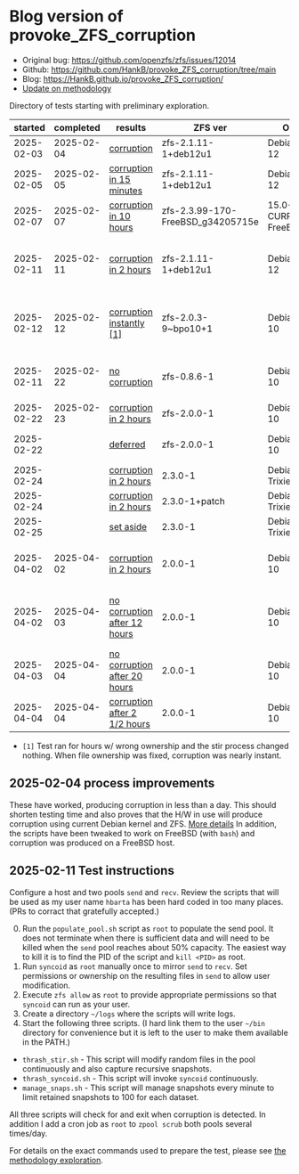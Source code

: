 # Blog version of provoke_ZFS_corruption

* Original bug: <https://github.com/openzfs/zfs/issues/12014>
* Github: <https://github.com/HankB/provoke_ZFS_corruption/tree/main>
* Blog: <https://HankB.github.io/provoke_ZFS_corruption/>
* [Update on methodology](./methodology.md)

Directory of tests starting with preliminary exploration.

|started|completed|results|ZFS ver|OS|kernel ver|notes|
|---|---|---|---|---|---|---|
|2025-02-03|2025-02-04|[corruption](./tests/2025-02-03_methodology/results.md)|zfs-2.1.11-1+deb12u1|Debian 12|6.1.0-30-amd64|methodology exploration|
|2025-02-05|2025-02-05|[corruption in 15 minutes](./tests/2025-02-05_methodology/results.md)|zfs-2.1.11-1+deb12u1|Debian 12|6.1.0-30-amd64|methodology exploration|
|2025-02-07|2025-02-07|[corruption in 10 hours](./tests/2025-02-06_FreeBSD_test/results.md)|zfs-2.3.99-170-FreeBSD_g34205715e|15.0-CURRENT FreeBSD|main-n275087-cdacb12065e4|FreeBSD on Pi 4B|
|2025-02-11|2025-02-11|[corruption in 2 hours](./tests/2025-02-11_Linux_Repeat/results.md)|zfs-2.1.11-1+deb12u1|Debian 12|6.1.0-30-amd64|repeat methodology exploration, test FreeBSD tweaks|
|2025-02-12|2025-02-12|[corruption instantly [1]](./tests/2025-02-11_Linux_Buster_5.10_2.0.3/results.md)|zfs-2.0.3-9~bpo10+1|Debian 10|5.10.0-0.deb10.24-amd64|repeat previous tests using new methodology|
|2025-02-11|2025-02-22|[no corruption](./tests/2025-02-12_Linux_Buster_4.19_0.8.6/results.md)|zfs-0.8.6-1|Debian 10|4.19.0-27-amd64|demonstrate no corruption with 0.8.6|
|2025-02-22|2025-02-23|[corruption in 2 hours](./tests/2025-02-22_Linux_Buster_2.0.0_local_build/results.md)|zfs-2.0.0-1|Debian 10|4.19.0-27-amd64|first image restore test|
|2025-02-22||[deferred](./tests/2025-02-23_Linux_Buster_2.0.0_patched/setup.md)|zfs-2.0.0-1|Debian 10|4.19.0-27-amd64|unable to resolve symbol issue|
|2025-02-24||[corruption in 2 hours](./tests/2025-02-23_Linux_Bookworm_Trixie_2.3.0/results.md)|2.3.0-1|Debian Trixie|6.12.12-amd64
|2025-02-24||[corruption in 2 hours](./tests/2025-02-24_Linux_Trixie_2.3.0_patched/results.md)|2.3.0-1+patch|Debian Trixie|6.12.12-amd64	||
|2025-02-25||[set aside](./tests/2025-02-26_Linux_Trixie_2.3.0_bzfs/setup.md#2025-02-26-results)|2.3.0-1|Debian Trixie|6.12.12-amd64|
|2025-04-02|2025-04-02|[corruption in 2 hours](./tests/2025-04-02_Linux_Buster_4.19_bisect_0.8.6_2.0.0_bad/results.md)|2.0.0-1|Debian 10|4.19.0-27-amd64|Confirm that 4.19 + 2.0.0 results in corruption|
|2025-04-02|2025-04-03|[no corruption after 12 hours](./tests/2025-04-02_Linux_Buster_4.19_bisect_0.8.6_2.0.0_good/results.md)|2.0.0-1|Debian 10|4.19.0-27-amd64|Confirm that 4.19 + 0.8.6 does not cause corruption|
|2025-04-03|2025-04-04|[no corruption after 20 hours](./tests/2025-04-02_Linux_Buster_4.19_bisect_0.8.6_2.0.0_bisect_01/results.md)|2.0.0-1|Debian 10|4.19.0-27-amd64|first bisect between 2.0.0 and 0.8.6|
|2025-04-04|2025-04-04|[corruption after 2 1/2 hours](./tests/2025-04-04_Linux_Buster_4.19_bisect_0.8.6_2.0.0_bisect_02/results.md)|2.0.0-1|Debian 10|4.19.0-27-amd64|2nd bisect|

* `[1]` Test ran for hours w/ wrong ownership and the stir process changed nothing. When file ownership was fixed, corruption was nearly instant.

## 2025-02-04 process improvements

These have worked, producing corruption in less than a day. This should shorten testing time and also proves that the H/W in use will produce corruption using current Debian kernel and ZFS. [More details](./tests/2025-02-03_methodology/results.md) In addition, the scripts have been tweaked to work on FreeBSD (with `bash`) and corruption was produced on a FreeBSD host.

## 2025-02-11 Test instructions

Configure a host and two pools `send` and `recv`. Review the scripts that will be used as my user name `hbarta` has been hard coded in too many places. (PRs to corract that gratefully accepted.)

0. Run the `populate_pool.sh` script as `root` to populate the send pool. It does not terminate when there is sufficient data and will need to be killed when the `send` pool reaches about 50% capacity. The easiest way to kill it is to find the PID of the script and `kill <PID>` as root.
1. Run `syncoid` as `root` manually once to mirror `send` to `recv`. Set permissions or ownership on the resulting files in `send` to allow user modification.
1. Execute `zfs allow` as `root` to provide appropriate permissions so that `syncoid` can run as your user.
1. Create a directory `~/logs` where the scripts will write logs.
1. Start the following three scripts. (I hard link them to the user `~/bin` directory for convenience but it is left to the user to make them available in the PATH.)

* `thrash_stir.sh` - This script will modify random files in the pool continuously and also capture recursive snapshots.
* `thrash_syncoid.sh` - This script will invoke `syncoid` continuously.
* `manage_snaps.sh` - This script will manage snapshots every minute to limit retained snapshots to 100 for each dataset.

All three scripts will check for and exit when corruption is detected. In addition I add a cron job as `root` to `zpool scrub` both pools several times/day.

For details on the exact commands used to prepare the test, please see [the methodology exploration](./tests/2025-02-05_methodology/setup.md).
